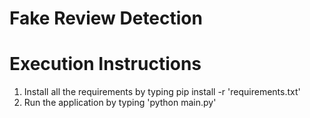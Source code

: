 # Fake Review Detection 

# Execution Instructions

1. Install all the requirements by typing pip install -r 'requirements.txt'
2. Run the application by typing 'python main.py'
